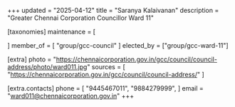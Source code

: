 +++
updated = "2025-04-12"
title = "Saranya Kalaivanan"
description = "Greater Chennai Corporation Councillor Ward 11"

[taxonomies]
maintenance = [

]
member_of = [
    "group/gcc-council"
]
elected_by = ["group/gcc-ward-11"]

[extra]
photo = "https://chennaicorporation.gov.in/gcc/council/council-address/photo/ward011.jpg"
sources = [
    "https://chennaicorporation.gov.in/gcc/council/council-address/"
]

[extra.contacts]
phone = [
    "9445467011",
    "9884279999",
    ]
email = "ward011@chennaicorporation.gov.in"
+++